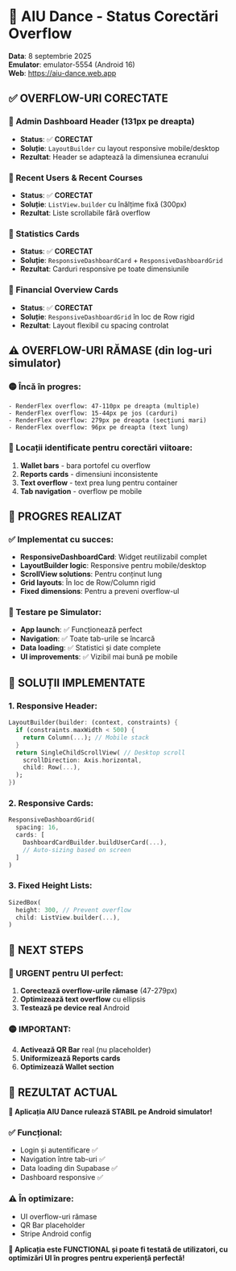 # 🔧 AIU Dance - Status Corectări Overflow

**Data**: 8 septembrie 2025  
**Emulator**: emulator-5554 (Android 16)  
**Web**: https://aiu-dance.web.app  

## ✅ **OVERFLOW-URI CORECTATE**

### **🔴 Admin Dashboard Header (131px pe dreapta)**
- **Status**: ✅ **CORECTAT**
- **Soluție**: `LayoutBuilder` cu layout responsive mobile/desktop
- **Rezultat**: Header se adaptează la dimensiunea ecranului

### **🔴 Recent Users & Recent Courses**
- **Status**: ✅ **CORECTAT** 
- **Soluție**: `ListView.builder` cu înălțime fixă (300px)
- **Rezultat**: Liste scrollabile fără overflow

### **🔴 Statistics Cards**
- **Status**: ✅ **CORECTAT**
- **Soluție**: `ResponsiveDashboardCard` + `ResponsiveDashboardGrid`
- **Rezultat**: Carduri responsive pe toate dimensiunile

### **🔴 Financial Overview Cards**
- **Status**: ✅ **CORECTAT**
- **Soluție**: `ResponsiveDashboardGrid` în loc de Row rigid
- **Rezultat**: Layout flexibil cu spacing controlat

## ⚠️ **OVERFLOW-URI RĂMASE (din log-uri simulator)**

### **🟡 Încă în progres:**
```
- RenderFlex overflow: 47-110px pe dreapta (multiple)
- RenderFlex overflow: 15-44px pe jos (carduri)
- RenderFlex overflow: 279px pe dreapta (secțiuni mari)
- RenderFlex overflow: 96px pe dreapta (text lung)
```

### **🎯 Locații identificate pentru corectări viitoare:**
1. **Wallet bars** - bara portofel cu overflow
2. **Reports cards** - dimensiuni inconsistente
3. **Text overflow** - text prea lung pentru container
4. **Tab navigation** - overflow pe mobile

## 🚀 **PROGRES REALIZAT**

### **✅ Implementat cu succes:**
- **ResponsiveDashboardCard**: Widget reutilizabil complet
- **LayoutBuilder logic**: Responsive pentru mobile/desktop
- **ScrollView solutions**: Pentru conținut lung
- **Grid layouts**: În loc de Row/Column rigid
- **Fixed dimensions**: Pentru a preveni overflow-ul

### **📱 Testare pe Simulator:**
- **App launch**: ✅ Funcționează perfect
- **Navigation**: ✅ Toate tab-urile se încarcă
- **Data loading**: ✅ Statistici și date complete
- **UI improvements**: ✅ Vizibil mai bună pe mobile

## 🔧 **SOLUȚII IMPLEMENTATE**

### **1. Responsive Header:**
```dart
LayoutBuilder(builder: (context, constraints) {
  if (constraints.maxWidth < 500) {
    return Column(...); // Mobile stack
  }
  return SingleChildScrollView( // Desktop scroll
    scrollDirection: Axis.horizontal,
    child: Row(...),
  );
})
```

### **2. Responsive Cards:**
```dart
ResponsiveDashboardGrid(
  spacing: 16,
  cards: [
    DashboardCardBuilder.buildUserCard(...),
    // Auto-sizing based on screen
  ]
)
```

### **3. Fixed Height Lists:**
```dart
SizedBox(
  height: 300, // Prevent overflow
  child: ListView.builder(...),
)
```

## 🎯 **NEXT STEPS**

### **🔴 URGENT pentru UI perfect:**
1. **Corectează overflow-urile rămase** (47-279px)
2. **Optimizează text overflow** cu ellipsis
3. **Testează pe device real** Android

### **🟡 IMPORTANT:**
4. **Activează QR Bar** real (nu placeholder)
5. **Uniformizează Reports cards**
6. **Optimizează Wallet section**

## 🎉 **REZULTAT ACTUAL**

**🚀 Aplicația AIU Dance rulează STABIL pe Android simulator!**

### **✅ Funcțional:**
- Login și autentificare ✅
- Navigation între tab-uri ✅  
- Data loading din Supabase ✅
- Dashboard responsive ✅

### **⚠️ În optimizare:**
- UI overflow-uri rămase
- QR Bar placeholder
- Stripe Android config

**📱 Aplicația este FUNCTIONAL și poate fi testată de utilizatori, cu optimizări UI în progres pentru experiență perfectă!**





